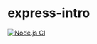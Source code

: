 # express-intro
[![Node.js CI](https://github.com/AsiFen/express-intro/actions/workflows/node.js.yml/badge.svg)](https://github.com/AsiFen/express-intro/actions/workflows/node.js.yml)
